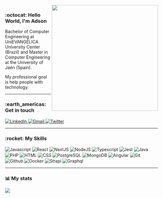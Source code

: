 <img align="right" width="350" src="https://user-images.githubusercontent.com/26275918/118713488-4753b880-b822-11eb-9cb7-e1c6dc14c796.png">

### :octocat: Hello World, I'm Adson

Bachelor of Computer Engineering at UniEVANGÉLICA University Center (Brazil) and Master in Computer Engineering at the University of Jaén (Spain). 

My professional goal is help people with technology.

---

<h3> :earth_americas: Get in touch </h3> 

<a href="https://www.linkedin.com/in/adsonhenrique/" target="_blank">
  <img align="center" alt="LinkedIn" src="https://img.shields.io/badge/linkedin-%230077B5.svg?style=for-the-badge&logo=linkedin&logoColor=white">
</a> 
<a href="mailto:adsonhenriquesilva@gmail.com" target="_blank">
  <img align="center" alt="Gmail" src="https://img.shields.io/badge/gmail-D14836?style=for-the-badge&logo=gmail&logoColor=white">
</a> 
<a href="https://www.twitter.com/adsonatural" target="_blank">
  <img align="center" alt="Twitter" src="https://img.shields.io/badge/twitter-1DA1F2?style=for-the-badge&logo=twitter&logoColor=white">
</a> 

---

<h3> :rocket: My Skills </h3>

<img align="center" alt="Javascript" src="https://img.shields.io/badge/javascript-%23202020.svg?style=for-the-badge&logo=javascript&logoColor=%23F7DF1E">
<img align="center" alt="React" src="https://img.shields.io/badge/react-%23202020?style=for-the-badge&logo=react&logoColor=%2361DAFB">
<img align="center" alt="NextJS" src="https://img.shields.io/badge/next.js-%23202020?style=for-the-badge&logo=next.js&logoColor=white">
<img align="center" alt="NodeJS" src="https://img.shields.io/badge/node.js-%23202020?style=for-the-badge&logo=node.js&logoColor=green">
<img align="center" alt="Typescript" src="https://img.shields.io/badge/typescript-%23202020.svg?style=for-the-badge&logo=typescript&logoColor=%23007ACC">
<img align="center" alt="Jest" src="https://img.shields.io/badge/jest-%23202020?style=for-the-badge&logo=jest&logoColor=red">
<img align="center" alt="Java" src="https://img.shields.io/badge/java-%23202020.svg?style=for-the-badge&logo=java&logoColor=%23007ACC">
<img align="center" alt="PHP" src="https://img.shields.io/badge/php-%23202020.svg?style=for-the-badge&logo=php&logoColor=%23007ACC">
<img align="center" alt="HTML" src="https://img.shields.io/badge/html5-%23202020?style=for-the-badge&logo=html5&logoColor=%23C21325">
<img align="center" alt="CSS" src="https://img.shields.io/badge/css3-%23202020?style=for-the-badge&logo=css3&logoColor=blue">
<img align="center" alt="PostgreSQL" src="https://img.shields.io/badge/postgresql-%23202020?style=for-the-badge&logo=postgresql&logoColor=blue">
<img align="center" alt="MongoDB" src="https://img.shields.io/badge/mongodb-%23202020?style=for-the-badge&logo=mongodb&logoColor=green">
<img align="center" alt="Angular" src="https://img.shields.io/badge/angular-%23202020?style=for-the-badge&logo=angular&logoColor=red">
<img align="center" alt="Git" src="https://img.shields.io/badge/git-%23202020?style=for-the-badge&logo=git&logoColor=red">
<img align="center" alt="Github" src="https://img.shields.io/badge/github-%23202020?style=for-the-badge&logo=github&logoColor=white">
<img align="center" alt="Docker" src="https://img.shields.io/badge/docker-%23202020?style=for-the-badge&logo=docker&logoColor=blue">
<img align="center" alt="Strapi" src="https://img.shields.io/badge/strapi-%23202020?style=for-the-badge&logo=strapi&logoColor=blue">
<img align="center" alt="Graphql" src="https://img.shields.io/badge/graphql-%23202020?style=for-the-badge&logo=graphql&logoColor=pink">

---

<h3> 📊 My stats </h3>

[badge-linked-in]: https://img.shields.io/badge/LinkedIn-adsonhenrique-blue?style=plastic&logo=Linkedin&logoColor=white

<a href="https://github.com/AdSoNaTuRaL">
  <img align="center" src="https://github-readme-stats.vercel.app/api/top-langs/?username=adsonatural&layout=compact&hide=css, html&theme=dracula&langs_count=6" />
</a>
